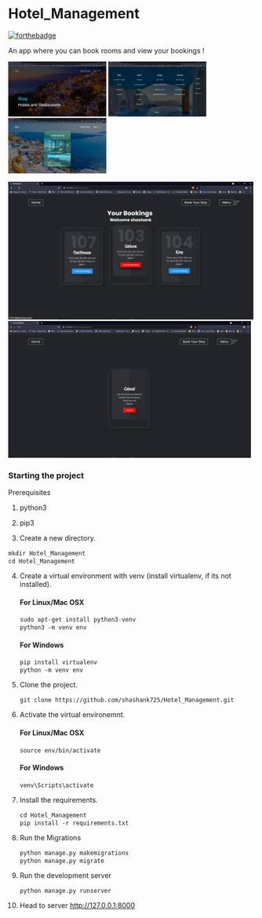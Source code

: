 # Hotel_Management

[![forthebadge](https://forthebadge.com/images/badges/made-with-python.svg)](https://forthebadge.com)

An app where you can book rooms and view your bookings !

<img src="https://github.com/shashank725/Hotel_Management/blob/main/system/static/system/Screenshot1.png" alt="main" style="width:200px;"/>

<img src="https://github.com/shashank725/Hotel_Management/blob/main/system/static/system/Screenshot2.png" alt="menu" style="width:200px;"/>

<img src="https://github.com/shashank725/Hotel_Management/blob/main/system/static/system/Screenshot3.png" alt="book" style="width:200px;"/>

<p float="left">
  <img src="https://github.com/shashank725/Hotel_Management/blob/main/system/static/system/Screenshot4.png" width="500" />
  <img src="https://github.com/shashank725/Hotel_Management/blob/main/system/static/system/Screenshot5.png" width="495" />
</p>

<h3>Starting the project</h3>

Prerequisites
1. python3
2. pip3

3. Create a new directory.

  ```shell
  mkdir Hotel_Management
  cd Hotel_Management
  ```

4. Create a virtual environment with venv (install virtualenv, if its not installed).

   #### For Linux/Mac OSX
    ```shell
    sudo apt-get install python3-venv
    python3 -m venv env
    ```
  
   #### For Windows
    ```shell
    pip install virtualenv
    python -m venv env
    ```

5. Clone the project.

    ```shell
    git clone https://github.com/shashank725/Hotel_Management.git
    ```

6. Activate the virtual environemnt.

    #### For Linux/Mac OSX
    ```shell
    source env/bin/activate

    ```

    #### For Windows
    ```shell
    venv\Scripts\activate

    ```
   
7. Install the requirements.

    ```shell
    cd Hotel_Management
    pip install -r requirements.txt
    ```
 
8. Run the Migrations

    ```shell
    python manage.py makemigrations
    python manage.py migrate
    ```

9. Run the development server

    ```
    python manage.py runserver

    ```
10. Head to server http://127.0.0.1:8000



